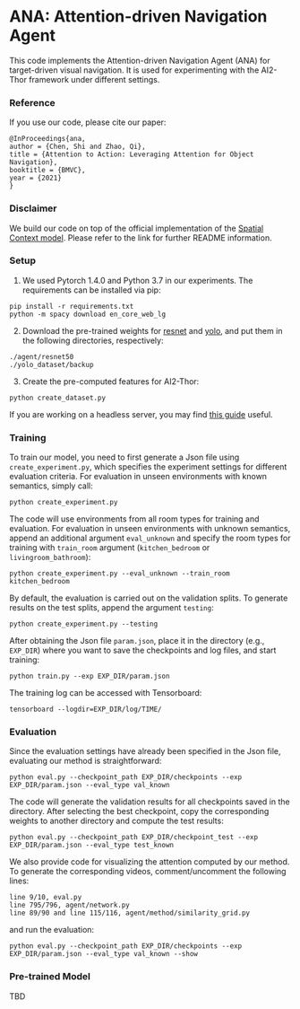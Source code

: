 # ANA: Attention-driven Navigation Agent
This code implements the Attention-driven Navigation Agent (ANA) for target-driven visual navigation. It is used for experimenting with the AI2-Thor framework under different settings.

### Reference
If you use our code, please cite our paper:
```
@InProceedings{ana,
author = {Chen, Shi and Zhao, Qi},
title = {Attention to Action: Leveraging Attention for Object Navigation},
booktitle = {BMVC},
year = {2021}
}
```

### Disclaimer
We build our code on top of the official implementation of the [Spatial Context model](https://github.com/norips/visual-navigation-agent-pytorch). Please refer to the link for further README information.

### Setup
1. We used Pytorch 1.4.0 and Python 3.7 in our experiments. The requirements can be installed via pip:
```
pip install -r requirements.txt
python -m spacy download en_core_web_lg
```
2. Download the pre-trained weights for [resnet](https://github.com/norips/visual-navigation-agent-pytorch/blob/master/agent/resnet/resnet50_places365.pth.tar) and [yolo](https://github.com/norips/visual-navigation-agent-pytorch/blob/master/yolo_dataset/backup/yolov3_ai2thor_best.weights), and put them in the following directories, respectively:
```
./agent/resnet50
./yolo_dataset/backup
```
3. Create the pre-computed features for AI2-Thor:
```
python create_dataset.py
```
If you are working on a headless server, you may find [this guide](https://medium.com/@etendue2013/how-to-run-ai2-thor-simulation-fast-with-google-cloud-platform-gcp-c9fcde213a4a) useful.

### Training
To train our model, you need to first generate a Json file using `create_experiment.py`, which specifies the experiment settings for different evaluation criteria. For evaluation in unseen environments with known semantics, simply call:
```
python create_experiment.py
```
The code will use environments from all room types for training and evaluation. For evaluation in unseen environments with unknown semantics, append an additional argument `eval_unknown` and specify the room types for training with `train_room` argument (`kitchen_bedroom` or `livingroom_bathroom`):
```
python create_experiment.py --eval_unknown --train_room kitchen_bedroom
```
By default, the evaluation is carried out on the validation splits. To generate results on the test splits, append the argument `testing`:
```
python create_experiment.py --testing
```

After obtaining the Json file `param.json`, place it in the directory (e.g., `EXP_DIR`) where you want to save the checkpoints and log files, and start training:
```
python train.py --exp EXP_DIR/param.json
```

The training log can be accessed with Tensorboard:
```
tensorboard --logdir=EXP_DIR/log/TIME/
```

### Evaluation
Since the evaluation settings have already been specified in the Json file, evaluating our method is straightforward:
```
python eval.py --checkpoint_path EXP_DIR/checkpoints --exp EXP_DIR/param.json --eval_type val_known
```
The code will generate the validation results for all checkpoints saved in the directory. After selecting the best checkpoint, copy the corresponding weights to another directory and compute the test results:
```
python eval.py --checkpoint_path EXP_DIR/checkpoint_test --exp EXP_DIR/param.json --eval_type test_known
```

We also provide code for visualizing the attention computed by our method. To generate the corresponding videos, comment/uncomment the following lines:
```
line 9/10, eval.py
line 795/796, agent/network.py
line 89/90 and line 115/116, agent/method/similarity_grid.py
```
and run the evaluation:
```
python eval.py --checkpoint_path EXP_DIR/checkpoints --exp EXP_DIR/param.json --eval_type val_known --show
```

### Pre-trained Model
TBD
